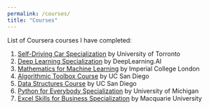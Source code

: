 ```yaml
---
permalink: /courses/
title: "Courses"
---
```


List of Coursera courses I have completed:

1. [Self-Driving Car Specialization](https://coursera.org/share/609c0d5507fe57fa663671f148ec92a9) by University of Torronto
2. [Deep Learning Specialization](https://coursera.org/share/c868e8bdd693dbc70f2ce28d26c48516) by DeepLearning.AI
3. [Mathematics for Machine Learning](https://coursera.org/share/6614b5baf3e0eab86c7f264a852da529) by Imperial College London
4. [Algorithmic Toolbox Course](https://coursera.org/share/fb967b8237b1cc1a087240cb4931fa0e) by UC San Diego
5. [Data Structures Course](https://coursera.org/share/2cc3f2ce1dce6c120868324d2f4d610e) by UC San Diego
6. [Python for Everybody Specialization](https://coursera.org/share/b2979b81489289b820f2923699083bf4) by University of Michigan
7. [Excel Skills for Business Specialization](https://coursera.org/share/128042cffb361820190f7e7834c2517a) by Macquarie University